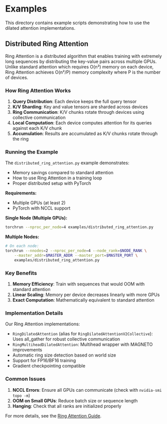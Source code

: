 # Examples

This directory contains example scripts demonstrating how to use the dilated attention implementations.

## Distributed Ring Attention

Ring Attention is a distributed algorithm that enables training with extremely long sequences by distributing the key-value pairs across multiple GPUs. Unlike standard attention which requires O(n²) memory on each device, Ring Attention achieves O(n²/P) memory complexity where P is the number of devices.

### How Ring Attention Works

1. **Query Distribution**: Each device keeps the full query tensor
2. **K/V Sharding**: Key and value tensors are sharded across devices
3. **Ring Communication**: K/V chunks rotate through devices using collective communication
4. **Local Computation**: Each device computes attention for its queries against each K/V chunk
5. **Accumulation**: Results are accumulated as K/V chunks rotate through the ring

### Running the Example

The `distributed_ring_attention.py` example demonstrates:
- Memory savings compared to standard attention
- How to use Ring Attention in a training loop
- Proper distributed setup with PyTorch

**Requirements:**
- Multiple GPUs (at least 2)
- PyTorch with NCCL support

**Single Node (Multiple GPUs):**
```bash
torchrun --nproc_per_node=4 examples/distributed_ring_attention.py
```

**Multiple Nodes:**
```bash
# On each node:
torchrun --nnodes=2 --nproc_per_node=4 --node_rank=$NODE_RANK \
    --master_addr=$MASTER_ADDR --master_port=$MASTER_PORT \
    examples/distributed_ring_attention.py
```

### Key Benefits

1. **Memory Efficiency**: Train with sequences that would OOM with standard attention
2. **Linear Scaling**: Memory per device decreases linearly with more GPUs
3. **Exact Computation**: Mathematically equivalent to standard attention

### Implementation Details

Our Ring Attention implementations:
- `RingDilatedAttention` (alias for `RingDilatedAttentionV2Collective`): Uses all_gather for robust collective communication
- `RingMultiheadDilatedAttention`: Multihead wrapper with MAGNETO improvements
- Automatic ring size detection based on world size
- Support for FP16/BF16 training
- Gradient checkpointing compatible

### Common Issues

1. **NCCL Errors**: Ensure all GPUs can communicate (check with `nvidia-smi topo -m`)
2. **OOM on Small GPUs**: Reduce batch size or sequence length
3. **Hanging**: Check that all ranks are initialized properly

For more details, see the [Ring Attention Guide](../docs/guides/ring-attention-guide.md).